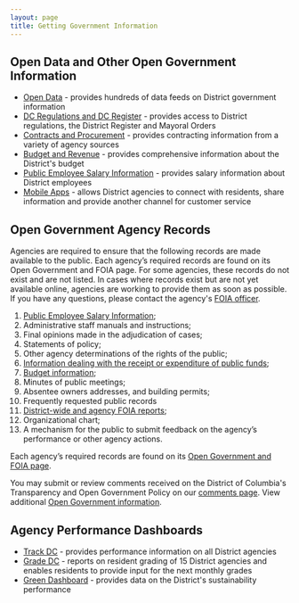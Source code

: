 ```yaml
---
layout: page
title: Getting Government Information
---
```


## Open Data and Other Open Government Information

* [Open Data](http://dc.gov/node/158852) - provides hundreds of data feeds on District government information
* [DC Regulations and DC Register](http://dc.gov/node/148382) - provides access to District regulations, the District Register and Mayoral Orders
* [Contracts and Procurement](http://contracts.dc.gov/) - provides contracting information from a variety of agency sources
* [Budget and Revenue](http://cfo.dc.gov/page/budget) - provides comprehensive information about the District's budget
* [Public Employee Salary Information](http://dchr.dc.gov/public-employee-salary-information) - provides salary information about District employees
* [Mobile Apps](http://dc.gov/node/793282) - allows District agencies to connect with residents, share information and provide another channel for customer service

## Open Government Agency Records

Agencies are required to ensure that the following records are made available to the public. Each agency’s required records are found on its Open Government and FOIA page. For some agencies, these records do not exist and are not listed. In cases where records exist but are not yet available online, agencies are working to provide them as soon as possible. If you have any questions, please contact the agency's [FOIA officer](http://dc.gov/page/agency-open-government-and-foia-contact-information).

1. [Public Employee Salary Information](http://dchr.dc.gov/public-employee-salary-information);
2. Administrative staff manuals and instructions;
3. Final opinions made in the adjudication of cases;
4. Statements of policy;
5. Other agency determinations of the rights of the public;
6. [Information dealing with the receipt or expenditure of public funds](http://ocp.dc.gov/publication/report-contracting-activity);
7. [Budget information](http://cfo.dc.gov/page/budget);
8. Minutes of public meetings;
9. Absentee owners addresses, and building permits;
10. Frequently requested public records
11. [District-wide and agency FOIA reports](http://os.dc.gov/page/annual-reports);
12. Organizational chart;
13. A mechanism for the public to submit feedback on the agency’s performance or other agency actions.

Each agency’s required records are found on its [Open Government and FOIA page](http://dc.gov/page/freedom-information-act-foia-contact-information).

You may submit or review comments received on the District of Columbia's Transparency and Open Government Policy on our [comments page](http://opengovinitiative.dc.gov/).
View additional [Open Government information](http://opengovinitiative.dc.gov/).

## Agency Performance Dashboards

* [Track DC](http://track.dc.gov/) - provides performance information on all District agencies
* [Grade DC](http://grade.dc.gov/) - reports on resident grading of 15 District agencies and enables residents to provide input for the next monthly grades
* [Green Dashboard](http://greendashboard.dc.gov/) - provides data on the District's sustainability performance
